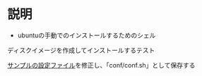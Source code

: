 # 説明
- ubuntuの手動でのインストールするためのシェル

ディスクイメージを作成してインストールするテスト

[サンプルの設定ファイル](./conf/conf-sample.sh)を修正し、「conf/conf.sh」として保存する
